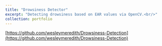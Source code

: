 ```yaml
---
title: "Drowsiness Detector"
excerpt: "Detecting drowsiness based on EAR values via OpenCV.<br/>"
collection: portfolio
---
```


[https://github.com/wesleymeredith/Drowsiness-Detection](https://github.com/wesleymeredith/Drowsiness-Detection)
